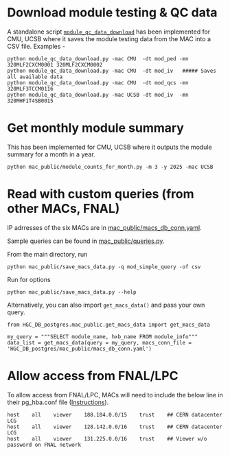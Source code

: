# Download module testing & QC data
A standalone script [`module_qc_data_download`](https://github.com/cmu-hgc-mac/HGC_DB_postgres/blob/main/mac_public/module_qc_data_download.py) has been implemented for CMU, UCSB where it saves the module testing data from the MAC into a CSV file. Examples - 
```
python module_qc_data_download.py -mac CMU  -dt mod_ped -mn 320MLF2CXCM0001 320MLF2CXCM0002
python module_qc_data_download.py -mac CMU  -dt mod_iv   ##### Saves all available data
python module_qc_data_download.py -mac CMU  -dt mod_qcs -mn 320MLF3TCCM0116
python module_qc_data_download.py -mac UCSB -dt mod_iv  -mn 320MHF1T4SB0015
```

# Get monthly module summary
This has been implemented for CMU, UCSB where it outputs the module summary for a month in a year.
```
python mac_public/module_counts_for_month.py -m 3 -y 2025 -mac UCSB
```

# Read with custom queries (from other MACs, FNAL)

IP adrresses of the six MACs are in [mac_public/macs_db_conn.yaml](https://github.com/cmu-hgc-mac/HGC_DB_postgres/blob/main/mac_public/macs_db_conn.yaml).

Sample queries can be found in [mac_public/queries.py](https://github.com/cmu-hgc-mac/HGC_DB_postgres/blob/main/mac_public/queries.py).

From the main directory, run
```
python mac_public/save_macs_data.py -q mod_simple_query -of csv
```

Run for options
```
python mac_public/save_macs_data.py --help
```

Alternatively, you can also import `get_macs_data()` and pass your own query.
```
from HGC_DB_postgres.mac_public.get_macs_data import get_macs_data

my_query = """SELECT module_name, hxb_name FROM module_info"""
data_list = get_macs_data(query = my_query, macs_conn_file = 'HGC_DB_postgres/mac_public/macs_db_conn.yaml')
```

# Allow access from FNAL/LPC
To allow access from FNAL/LPC, MACs will need to include the below line in their pg_hba.conf file ([Instructions](https://github.com/cmu-hgc-mac/HGC_DB_postgres/blob/main/documentation/pg_hba_documentation.md#example)). 
```
host    all    viewer    188.184.0.0/15    trust    ## CERN datacenter LCG
host    all    viewer    128.142.0.0/16    trust    ## CERN datacenter LCG
host    all    viewer    131.225.0.0/16    trust    ## Viewer w/o password on FNAL network
```
